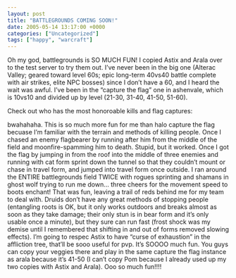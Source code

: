 ```yaml
---
layout: post
title: "BATTLEGROUNDS COMING SOON!"
date: 2005-05-14 13:17:00 +0000
categories: ["Uncategorized"]
tags: ["happy", "warcraft"]
---
```


Oh my god, battlegrounds is SO MUCH FUN! I copied Astix and Arala over to the test server to try them out. I’ve never been in the big one (Alterac Valley; geared toward level 60s; epic long-term 40vs40 battle complete with air strikes, elite NPC bosses) since I don’t have a 60, and I heard the wait was awful. I’ve been in the “capture the flag” one in ashenvale, which is 10vs10 and divided up by level (21-30, 31-40, 41-50, 51-60). 

Check out who has the most honoroable kills and flag captures: 

bwahahaha. This is so much more fun for me than halo capture the flag becuase I’m familiar with the terrain and methods of killing people. Once I chased an enemy flagbearer by running after him from the middle of the field and moonfire-spamming him to death. Stupid, but it worked. Once I got the flag by jumping in from the roof into the middle of three enemies and running with cat form sprint down the tunnel so that they couldn’t mount or chase in travel form, and jumped into travel form once outside. I ran around the ENTIRE battlegrounds field TWICE with rogues sprinting and shamans in ghost wolf trying to run me down… three cheers for the movement speed to boots enchant! That was fun, leaving a trail of reds behind me for my team to deal with. Druids don’t have any great methods of stopping people (entangling roots is OK, but it only works outdoors and breaks almost as soon as they take damage; their only stun is in bear form and it’s only usable once a minute), but they sure can run fast (frost shock was my demise until I remembered that shifting in and out of forms removed slowing effects). I’m going to respec Astix to have “curse of exhaustion” in the affliction tree, that’ll be sooo useful for pvp. It’s SOOOO much fun. You guys can copy your veggies there and play in the same capture the flag instance as arala because it’s 41-50 (I can’t copy Pom because I already used up my two copies with Astix and Arala). Ooo so much fun!!!!
